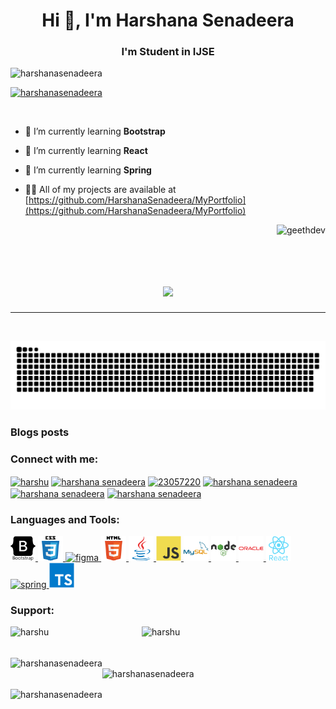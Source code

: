 <h1 align="center">Hi 👋, I'm Harshana Senadeera</h1>
<h3 align="center">I'm Student in IJSE</h3>

<p align="left"> <img src="https://komarev.com/ghpvc/?username=harshanasenadeera&label=Profile%20views&color=0e75b6&style=flat" alt="harshanasenadeera" /> </p>

<p align="left"> <a href="https://github.com/ryo-ma/github-profile-trophy"><img src="https://github-profile-trophy.vercel.app/?username=harshanasenadeera" alt="harshanasenadeera" /></a> </p>

<p align="left"> <a href="https://twitter.com/" target="blank"><img src="https://img.shields.io/twitter/follow/?logo=twitter&style=for-the-badge" alt="" /></a> </p>

- 🌱 I’m currently learning **Bootstrap**

- 🌱 I’m currently learning **React**

- 🌱 I’m currently learning **Spring**

- 👨‍💻 All of my projects are available at [https://github.com/HarshanaSenadeera/MyPortfolio](https://github.com/HarshanaSenadeera/MyPortfolio)
<p align="right"> 
    <img src="https://komarev.com/ghpvc/?username=geethdev&label=Profile%20views&color=0e75b6&style=flat" alt="geethdev" /> 
</p>

<br>
<h1 align="center">
    <img src="https://readme-typing-svg.herokuapp.com/?font=Righteous&size=35&center=true&vCenter=true&width=500&height=70&duration=4000&lines=Hi+There!+👋;+I'm+Harshana+Senadeera!;" />
</h1>

<hr/>
<br>


![snake gif](https://github.com/geethdev/geethdev/blob/output/github-contribution-grid-snake-dark.svg)
### Blogs posts
<!-- BLOG-POST-LIST:START -->
<!-- BLOG-POST-LIST:END -->

<h3 align="left">Connect with me:</h3>
<p align="left">
<a href="https://dev.to/harshu" target="blank"><img align="center" src="https://raw.githubusercontent.com/rahuldkjain/github-profile-readme-generator/master/src/images/icons/Social/devto.svg" alt="harshu" height="30" width="40" /></a>
<a href="https://linkedin.com/in/harshana senadeera" target="blank"><img align="center" src="https://raw.githubusercontent.com/rahuldkjain/github-profile-readme-generator/master/src/images/icons/Social/linked-in-alt.svg" alt="harshana senadeera" height="30" width="40" /></a>
<a href="https://stackoverflow.com/users/23057220" target="blank"><img align="center" src="https://raw.githubusercontent.com/rahuldkjain/github-profile-readme-generator/master/src/images/icons/Social/stack-overflow.svg" alt="23057220" height="30" width="40" /></a>
<a href="https://fb.com/harshana senadeera" target="blank"><img align="center" src="https://raw.githubusercontent.com/rahuldkjain/github-profile-readme-generator/master/src/images/icons/Social/facebook.svg" alt="harshana senadeera" height="30" width="40" /></a>
<a href="https://www.hackerrank.com/harshana senadeera" target="blank"><img align="center" src="https://raw.githubusercontent.com/rahuldkjain/github-profile-readme-generator/master/src/images/icons/Social/hackerrank.svg" alt="harshana senadeera" height="30" width="40" /></a>
<a href="https://www.hackerearth.com/harshana senadeera" target="blank"><img align="center" src="https://raw.githubusercontent.com/rahuldkjain/github-profile-readme-generator/master/src/images/icons/Social/hackerearth.svg" alt="harshana senadeera" height="30" width="40" /></a>
</p>

<h3 align="left">Languages and Tools:</h3>
<p align="left"> <a href="https://getbootstrap.com" target="_blank" rel="noreferrer"> <img src="https://raw.githubusercontent.com/devicons/devicon/master/icons/bootstrap/bootstrap-plain-wordmark.svg" alt="bootstrap" width="40" height="40"/> </a> <a href="https://www.w3schools.com/css/" target="_blank" rel="noreferrer"> <img src="https://raw.githubusercontent.com/devicons/devicon/master/icons/css3/css3-original-wordmark.svg" alt="css3" width="40" height="40"/> </a> <a href="https://www.figma.com/" target="_blank" rel="noreferrer"> <img src="https://www.vectorlogo.zone/logos/figma/figma-icon.svg" alt="figma" width="40" height="40"/> </a> <a href="https://www.w3.org/html/" target="_blank" rel="noreferrer"> <img src="https://raw.githubusercontent.com/devicons/devicon/master/icons/html5/html5-original-wordmark.svg" alt="html5" width="40" height="40"/> </a> <a href="https://www.java.com" target="_blank" rel="noreferrer"> <img src="https://raw.githubusercontent.com/devicons/devicon/master/icons/java/java-original.svg" alt="java" width="40" height="40"/> </a> <a href="https://developer.mozilla.org/en-US/docs/Web/JavaScript" target="_blank" rel="noreferrer"> <img src="https://raw.githubusercontent.com/devicons/devicon/master/icons/javascript/javascript-original.svg" alt="javascript" width="40" height="40"/> </a> <a href="https://www.mysql.com/" target="_blank" rel="noreferrer"> <img src="https://raw.githubusercontent.com/devicons/devicon/master/icons/mysql/mysql-original-wordmark.svg" alt="mysql" width="40" height="40"/> </a> <a href="https://nodejs.org" target="_blank" rel="noreferrer"> <img src="https://raw.githubusercontent.com/devicons/devicon/master/icons/nodejs/nodejs-original-wordmark.svg" alt="nodejs" width="40" height="40"/> </a> <a href="https://www.oracle.com/" target="_blank" rel="noreferrer"> <img src="https://raw.githubusercontent.com/devicons/devicon/master/icons/oracle/oracle-original.svg" alt="oracle" width="40" height="40"/> </a> <a href="https://reactjs.org/" target="_blank" rel="noreferrer"> <img src="https://raw.githubusercontent.com/devicons/devicon/master/icons/react/react-original-wordmark.svg" alt="react" width="40" height="40"/> </a> <a href="https://spring.io/" target="_blank" rel="noreferrer"> <img src="https://www.vectorlogo.zone/logos/springio/springio-icon.svg" alt="spring" width="40" height="40"/> </a> <a href="https://www.typescriptlang.org/" target="_blank" rel="noreferrer"> <img src="https://raw.githubusercontent.com/devicons/devicon/master/icons/typescript/typescript-original.svg" alt="typescript" width="40" height="40"/> </a> </p>

<h3 align="left">Support:</h3>
<p><a href="https://www.buymeacoffee.com/harshu"> <img align="left" src="https://cdn.buymeacoffee.com/buttons/v2/default-yellow.png" height="50" width="210" alt="harshu" /></a><a href="https://ko-fi.com/harshu"> <img align="left" src="https://cdn.ko-fi.com/cdn/kofi3.png?v=3" height="50" width="210" alt="harshu" /></a></p><br><br>

<p><img align="left" src="https://github-readme-stats.vercel.app/api/top-langs?username=harshanasenadeera&show_icons=true&locale=en&layout=compact" alt="harshanasenadeera" /></p>

<p>&nbsp;<img align="center" src="https://github-readme-stats.vercel.app/api?username=harshanasenadeera&show_icons=true&locale=en" alt="harshanasenadeera" /></p>

<p><img align="center" src="https://github-readme-streak-stats.herokuapp.com/?user=harshanasenadeera&" alt="harshanasenadeera" /></p>
